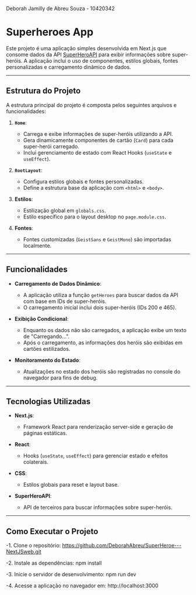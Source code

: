Deborah Jamilly de Abreu Souza - 10420342 

# Superheroes App

Este projeto é uma aplicação simples desenvolvida em Next.js que consome dados da API [SuperHeroAPI](https://superheroapi.com/) para exibir informações sobre super-heróis. A aplicação inclui o uso de componentes, estilos globais, fontes personalizadas e carregamento dinâmico de dados.

---

## Estrutura do Projeto

A estrutura principal do projeto é composta pelos seguintes arquivos e funcionalidades:

1. **`Home`**:
   - Carrega e exibe informações de super-heróis utilizando a API.
   - Gera dinamicamente componentes de cartão (`Card`) para cada super-herói carregado.
   - Inclui gerenciamento de estado com React Hooks (`useState` e `useEffect`).

2. **`RootLayout`**:
   - Configura estilos globais e fontes personalizadas.
   - Define a estrutura base da aplicação com `<html>` e `<body>`.

3. **Estilos**:
   - Estilização global em `globals.css`.
   - Estilo específico para o layout desktop no `page.module.css`.

4. **Fontes**:
   - Fontes customizadas (`GeistSans` e `GeistMono`) são importadas localmente.

---

## Funcionalidades

- **Carregamento de Dados Dinâmico**:
  - A aplicação utiliza a função `getHeroes` para buscar dados da API com base em IDs de super-heróis.
  - O carregamento inicial inclui dois super-heróis (IDs 200 e 465).

- **Exibição Condicional**:
  - Enquanto os dados não são carregados, a aplicação exibe um texto de "Carregando...".
  - Após o carregamento, as informações dos heróis são exibidas em cartões estilizados.

- **Monitoramento do Estado**:
  - Atualizações no estado dos heróis são registradas no console do navegador para fins de debug.

---

## Tecnologias Utilizadas

- **Next.js**:
  - Framework React para renderização server-side e geração de páginas estáticas.

- **React**:
  - Hooks (`useState`, `useEffect`) para gerenciar estado e efeitos colaterais.

- **CSS**:
  - Estilos globais para reset e layout base.

- **SuperHeroAPI**:
  - API de terceiros para buscar informações sobre super-heróis.

---

## Como Executar o Projeto

-1. Clone o repositório: https://github.com/DeborahAbreu/SuperHeroe---NextJSweb.git

-2. Instale as dependências: npm install

-3. Inicie o servidor de desenvolvimento: npm run dev

-4. Acesse a aplicação no navegador em: http://localhost:3000





